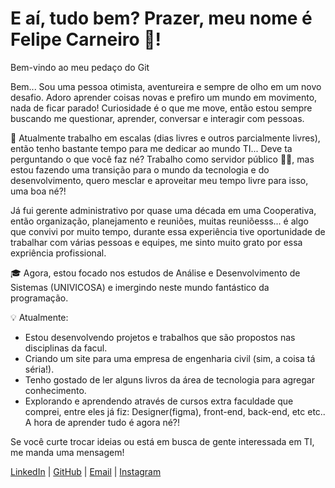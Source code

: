 # E aí, tudo bem? Prazer, meu nome é Felipe Carneiro 🐑!

Bem-vindo ao meu pedaço do Git

Bem... Sou uma pessoa otimista, aventureira e sempre de olho em um novo desafio. Adoro aprender coisas novas e prefiro um mundo em movimento, nada de ficar parado!
Curiosidade é o que me move, então estou sempre buscando me questionar, aprender, conversar e interagir com pessoas.

💼 Atualmente trabalho em escalas (dias livres e outros parcialmente livres), então tenho bastante tempo para me dedicar ao mundo TI... Deve ta perguntando o que você faz né?
Trabalho como servidor público 👮‍♂️, mas estou fazendo uma transição para o mundo da tecnologia e do desenvolvimento, quero mesclar e aproveitar meu tempo livre para isso, uma boa né?!

Já fui gerente administrativo por quase uma década em uma Cooperativa, então organização, planejamento e reuniões, muitas reuniõesss... é algo que convivi por muito tempo, durante essa experiência tive oportunidade de trabalhar com várias pessoas e equipes, me sinto muito grato por essa expriência profissional.

🎓 Agora, estou focado nos estudos de Análise e Desenvolvimento de Sistemas (UNIVICOSA) e imergindo neste mundo fantástico da programação.

💡 Atualmente:
- Estou desenvolvendo projetos e trabalhos que são propostos nas disciplinas da facul.
- Criando um site para uma empresa de engenharia civil (sim, a coisa tá séria!).
- Tenho gostado de ler alguns livros da área de tecnologia para agregar conhecimento.
- Explorando e aprendendo através de cursos extra faculdade que comprei, entre eles já fiz: Designer(figma), front-end, back-end, etc etc.. A hora de aprender tudo é agora né?!

Se você curte trocar ideias ou está em busca de gente interessada em TI, me manda uma mensagem!


[LinkedIn](https://linkedin.com/in/felipe-carneiro-5b6108302/) | [GitHub](https://github.com/Felipe-Carneiro89) | [Email](mailto:felipesgc@yahoo.com.br) | [Instagram](https://www.instagram.com/felipesgcarneiro/profilecard/?igsh=MW83OGVnMW1rY3gybw==)









